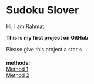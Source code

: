 # Sudoku Slover
Hi, I am Rahmat.

**This is my first project on GitHub**

Please give this project a star ⭐

**methods:**
<br>
<a href="https://github.com/EnAnsari/sudoku/tree/main/method_1">Method 1</a>
<br>
<a href="https://github.com/EnAnsari/sudoku/tree/main/method_2">Method 2</a>
